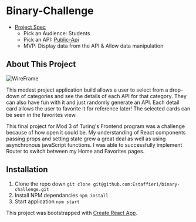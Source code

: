 # Binary-Challenge
- [Project Spec](https://frontend.turing.io/projects/module-3/binary-challenge.html)
  - Pick an Audience: Students
  - Pick an API: [Public-Api](https://github.com/davemachado/public-api)
  - MVP: Display data from the API & Allow data manipulation

## About This Project
![WireFrame]("./Assets/WireFrame-BC.png")

This modest project application build allows a user to select from a drop-down of categories and see the details of each API for that category. They can also have fun with it and just randomly generate an API. Each detail card allows the user to favorite it for reference later! The selected cards can be seen in the favorites view. 

This final project for Mod 3 of Turing's Frontend program was a challenge because of how open it could be. My understanding of React components passing props and setting state grew a great deal as well as using asynchronous javaScript functions. I was able to successfully implement Router to switch between my Home and Favorites pages. 


## Installation
  1. Clone the repo down ```git clone git@github.com:Estaffieri/binary-challenge.git```
  2. Install NPM dependancies ```npm install```
  3. Start application ```npm start```

This project was bootstrapped with [Create React App](https://github.com/facebook/create-react-app).

